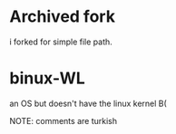 # Archived fork
i forked for simple file path.

# binux-WL
an OS but doesn't have the linux kernel B(

NOTE: comments are turkish
